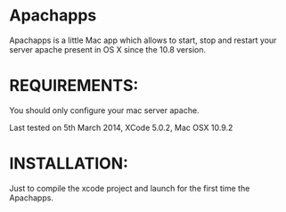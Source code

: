 Apachapps
=========

Apachapps is a little Mac app which allows to start, stop and restart your server apache present in OS X since the 10.8 version.

REQUIREMENTS:
========

You should only configure your mac server apache.

Last tested on 5th March 2014, XCode 5.0.2, Mac OSX 10.9.2

INSTALLATION:
========

Just to compile the xcode project and launch for the first time the Apachapps.

